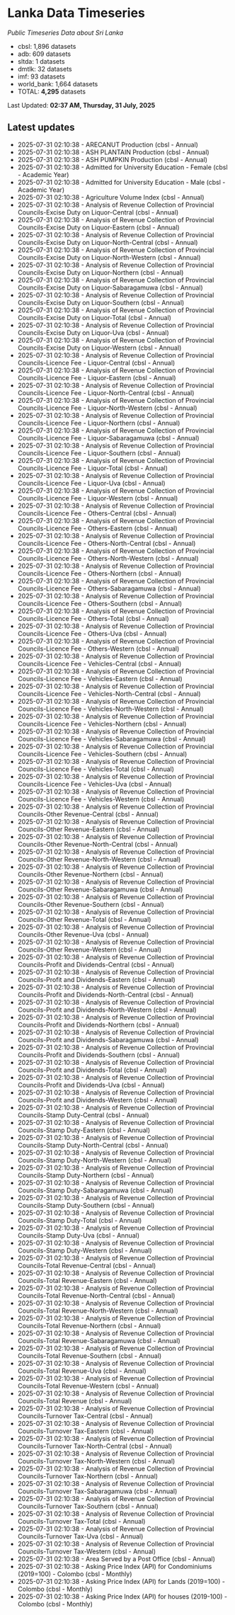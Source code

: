 # Lanka Data Timeseries
*Public Timeseries Data about Sri Lanka*

* cbsl: 1,896 datasets
* adb: 609 datasets
* sltda: 1 datasets
* dmtlk: 32 datasets
* imf: 93 datasets
* world_bank: 1,664 datasets
* TOTAL: **4,295** datasets

Last Updated: **02:37 AM, Thursday, 31 July, 2025**

## Latest updates

* 2025-07-31 02:10:38 - ARECANUT Production (cbsl - Annual)
* 2025-07-31 02:10:38 - ASH PLANTAIN Production (cbsl - Annual)
* 2025-07-31 02:10:38 - ASH PUMPKIN Production (cbsl - Annual)
* 2025-07-31 02:10:38 - Admitted for University Education - Female (cbsl - Academic Year)
* 2025-07-31 02:10:38 - Admitted for University Education - Male (cbsl - Academic Year)
* 2025-07-31 02:10:38 - Agriculture Volume Index (cbsl - Annual)
* 2025-07-31 02:10:38 - Analysis of Revenue Collection of Provincial Councils-Excise Duty on Liquor-Central (cbsl - Annual)
* 2025-07-31 02:10:38 - Analysis of Revenue Collection of Provincial Councils-Excise Duty on Liquor-Eastern (cbsl - Annual)
* 2025-07-31 02:10:38 - Analysis of Revenue Collection of Provincial Councils-Excise Duty on Liquor-North-Central (cbsl - Annual)
* 2025-07-31 02:10:38 - Analysis of Revenue Collection of Provincial Councils-Excise Duty on Liquor-North-Western (cbsl - Annual)
* 2025-07-31 02:10:38 - Analysis of Revenue Collection of Provincial Councils-Excise Duty on Liquor-Northern (cbsl - Annual)
* 2025-07-31 02:10:38 - Analysis of Revenue Collection of Provincial Councils-Excise Duty on Liquor-Sabaragamuwa (cbsl - Annual)
* 2025-07-31 02:10:38 - Analysis of Revenue Collection of Provincial Councils-Excise Duty on Liquor-Southern (cbsl - Annual)
* 2025-07-31 02:10:38 - Analysis of Revenue Collection of Provincial Councils-Excise Duty on Liquor-Total (cbsl - Annual)
* 2025-07-31 02:10:38 - Analysis of Revenue Collection of Provincial Councils-Excise Duty on Liquor-Uva (cbsl - Annual)
* 2025-07-31 02:10:38 - Analysis of Revenue Collection of Provincial Councils-Excise Duty on Liquor-Western (cbsl - Annual)
* 2025-07-31 02:10:38 - Analysis of Revenue Collection of Provincial Councils-Licence Fee - Liquor-Central (cbsl - Annual)
* 2025-07-31 02:10:38 - Analysis of Revenue Collection of Provincial Councils-Licence Fee - Liquor-Eastern (cbsl - Annual)
* 2025-07-31 02:10:38 - Analysis of Revenue Collection of Provincial Councils-Licence Fee - Liquor-North-Central (cbsl - Annual)
* 2025-07-31 02:10:38 - Analysis of Revenue Collection of Provincial Councils-Licence Fee - Liquor-North-Western (cbsl - Annual)
* 2025-07-31 02:10:38 - Analysis of Revenue Collection of Provincial Councils-Licence Fee - Liquor-Northern (cbsl - Annual)
* 2025-07-31 02:10:38 - Analysis of Revenue Collection of Provincial Councils-Licence Fee - Liquor-Sabaragamuwa (cbsl - Annual)
* 2025-07-31 02:10:38 - Analysis of Revenue Collection of Provincial Councils-Licence Fee - Liquor-Southern (cbsl - Annual)
* 2025-07-31 02:10:38 - Analysis of Revenue Collection of Provincial Councils-Licence Fee - Liquor-Total (cbsl - Annual)
* 2025-07-31 02:10:38 - Analysis of Revenue Collection of Provincial Councils-Licence Fee - Liquor-Uva (cbsl - Annual)
* 2025-07-31 02:10:38 - Analysis of Revenue Collection of Provincial Councils-Licence Fee - Liquor-Western (cbsl - Annual)
* 2025-07-31 02:10:38 - Analysis of Revenue Collection of Provincial Councils-Licence Fee - Others-Central (cbsl - Annual)
* 2025-07-31 02:10:38 - Analysis of Revenue Collection of Provincial Councils-Licence Fee - Others-Eastern (cbsl - Annual)
* 2025-07-31 02:10:38 - Analysis of Revenue Collection of Provincial Councils-Licence Fee - Others-North-Central (cbsl - Annual)
* 2025-07-31 02:10:38 - Analysis of Revenue Collection of Provincial Councils-Licence Fee - Others-North-Western (cbsl - Annual)
* 2025-07-31 02:10:38 - Analysis of Revenue Collection of Provincial Councils-Licence Fee - Others-Northern (cbsl - Annual)
* 2025-07-31 02:10:38 - Analysis of Revenue Collection of Provincial Councils-Licence Fee - Others-Sabaragamuwa (cbsl - Annual)
* 2025-07-31 02:10:38 - Analysis of Revenue Collection of Provincial Councils-Licence Fee - Others-Southern (cbsl - Annual)
* 2025-07-31 02:10:38 - Analysis of Revenue Collection of Provincial Councils-Licence Fee - Others-Total (cbsl - Annual)
* 2025-07-31 02:10:38 - Analysis of Revenue Collection of Provincial Councils-Licence Fee - Others-Uva (cbsl - Annual)
* 2025-07-31 02:10:38 - Analysis of Revenue Collection of Provincial Councils-Licence Fee - Others-Western (cbsl - Annual)
* 2025-07-31 02:10:38 - Analysis of Revenue Collection of Provincial Councils-Licence Fee - Vehicles-Central (cbsl - Annual)
* 2025-07-31 02:10:38 - Analysis of Revenue Collection of Provincial Councils-Licence Fee - Vehicles-Eastern (cbsl - Annual)
* 2025-07-31 02:10:38 - Analysis of Revenue Collection of Provincial Councils-Licence Fee - Vehicles-North-Central (cbsl - Annual)
* 2025-07-31 02:10:38 - Analysis of Revenue Collection of Provincial Councils-Licence Fee - Vehicles-North-Western (cbsl - Annual)
* 2025-07-31 02:10:38 - Analysis of Revenue Collection of Provincial Councils-Licence Fee - Vehicles-Northern (cbsl - Annual)
* 2025-07-31 02:10:38 - Analysis of Revenue Collection of Provincial Councils-Licence Fee - Vehicles-Sabaragamuwa (cbsl - Annual)
* 2025-07-31 02:10:38 - Analysis of Revenue Collection of Provincial Councils-Licence Fee - Vehicles-Southern (cbsl - Annual)
* 2025-07-31 02:10:38 - Analysis of Revenue Collection of Provincial Councils-Licence Fee - Vehicles-Total (cbsl - Annual)
* 2025-07-31 02:10:38 - Analysis of Revenue Collection of Provincial Councils-Licence Fee - Vehicles-Uva (cbsl - Annual)
* 2025-07-31 02:10:38 - Analysis of Revenue Collection of Provincial Councils-Licence Fee - Vehicles-Western (cbsl - Annual)
* 2025-07-31 02:10:38 - Analysis of Revenue Collection of Provincial Councils-Other Revenue-Central (cbsl - Annual)
* 2025-07-31 02:10:38 - Analysis of Revenue Collection of Provincial Councils-Other Revenue-Eastern (cbsl - Annual)
* 2025-07-31 02:10:38 - Analysis of Revenue Collection of Provincial Councils-Other Revenue-North-Central (cbsl - Annual)
* 2025-07-31 02:10:38 - Analysis of Revenue Collection of Provincial Councils-Other Revenue-North-Western (cbsl - Annual)
* 2025-07-31 02:10:38 - Analysis of Revenue Collection of Provincial Councils-Other Revenue-Northern (cbsl - Annual)
* 2025-07-31 02:10:38 - Analysis of Revenue Collection of Provincial Councils-Other Revenue-Sabaragamuwa (cbsl - Annual)
* 2025-07-31 02:10:38 - Analysis of Revenue Collection of Provincial Councils-Other Revenue-Southern (cbsl - Annual)
* 2025-07-31 02:10:38 - Analysis of Revenue Collection of Provincial Councils-Other Revenue-Total (cbsl - Annual)
* 2025-07-31 02:10:38 - Analysis of Revenue Collection of Provincial Councils-Other Revenue-Uva (cbsl - Annual)
* 2025-07-31 02:10:38 - Analysis of Revenue Collection of Provincial Councils-Other Revenue-Western (cbsl - Annual)
* 2025-07-31 02:10:38 - Analysis of Revenue Collection of Provincial Councils-Profit and Dividends-Central (cbsl - Annual)
* 2025-07-31 02:10:38 - Analysis of Revenue Collection of Provincial Councils-Profit and Dividends-Eastern (cbsl - Annual)
* 2025-07-31 02:10:38 - Analysis of Revenue Collection of Provincial Councils-Profit and Dividends-North-Central (cbsl - Annual)
* 2025-07-31 02:10:38 - Analysis of Revenue Collection of Provincial Councils-Profit and Dividends-North-Western (cbsl - Annual)
* 2025-07-31 02:10:38 - Analysis of Revenue Collection of Provincial Councils-Profit and Dividends-Northern (cbsl - Annual)
* 2025-07-31 02:10:38 - Analysis of Revenue Collection of Provincial Councils-Profit and Dividends-Sabaragamuwa (cbsl - Annual)
* 2025-07-31 02:10:38 - Analysis of Revenue Collection of Provincial Councils-Profit and Dividends-Southern (cbsl - Annual)
* 2025-07-31 02:10:38 - Analysis of Revenue Collection of Provincial Councils-Profit and Dividends-Total (cbsl - Annual)
* 2025-07-31 02:10:38 - Analysis of Revenue Collection of Provincial Councils-Profit and Dividends-Uva (cbsl - Annual)
* 2025-07-31 02:10:38 - Analysis of Revenue Collection of Provincial Councils-Profit and Dividends-Western (cbsl - Annual)
* 2025-07-31 02:10:38 - Analysis of Revenue Collection of Provincial Councils-Stamp Duty-Central (cbsl - Annual)
* 2025-07-31 02:10:38 - Analysis of Revenue Collection of Provincial Councils-Stamp Duty-Eastern (cbsl - Annual)
* 2025-07-31 02:10:38 - Analysis of Revenue Collection of Provincial Councils-Stamp Duty-North-Central (cbsl - Annual)
* 2025-07-31 02:10:38 - Analysis of Revenue Collection of Provincial Councils-Stamp Duty-North-Western (cbsl - Annual)
* 2025-07-31 02:10:38 - Analysis of Revenue Collection of Provincial Councils-Stamp Duty-Northern (cbsl - Annual)
* 2025-07-31 02:10:38 - Analysis of Revenue Collection of Provincial Councils-Stamp Duty-Sabaragamuwa (cbsl - Annual)
* 2025-07-31 02:10:38 - Analysis of Revenue Collection of Provincial Councils-Stamp Duty-Southern (cbsl - Annual)
* 2025-07-31 02:10:38 - Analysis of Revenue Collection of Provincial Councils-Stamp Duty-Total (cbsl - Annual)
* 2025-07-31 02:10:38 - Analysis of Revenue Collection of Provincial Councils-Stamp Duty-Uva (cbsl - Annual)
* 2025-07-31 02:10:38 - Analysis of Revenue Collection of Provincial Councils-Stamp Duty-Western (cbsl - Annual)
* 2025-07-31 02:10:38 - Analysis of Revenue Collection of Provincial Councils-Total Revenue-Central (cbsl - Annual)
* 2025-07-31 02:10:38 - Analysis of Revenue Collection of Provincial Councils-Total Revenue-Eastern (cbsl - Annual)
* 2025-07-31 02:10:38 - Analysis of Revenue Collection of Provincial Councils-Total Revenue-North-Central (cbsl - Annual)
* 2025-07-31 02:10:38 - Analysis of Revenue Collection of Provincial Councils-Total Revenue-North-Western (cbsl - Annual)
* 2025-07-31 02:10:38 - Analysis of Revenue Collection of Provincial Councils-Total Revenue-Northern (cbsl - Annual)
* 2025-07-31 02:10:38 - Analysis of Revenue Collection of Provincial Councils-Total Revenue-Sabaragamuwa (cbsl - Annual)
* 2025-07-31 02:10:38 - Analysis of Revenue Collection of Provincial Councils-Total Revenue-Southern (cbsl - Annual)
* 2025-07-31 02:10:38 - Analysis of Revenue Collection of Provincial Councils-Total Revenue-Uva (cbsl - Annual)
* 2025-07-31 02:10:38 - Analysis of Revenue Collection of Provincial Councils-Total Revenue-Western (cbsl - Annual)
* 2025-07-31 02:10:38 - Analysis of Revenue Collection of Provincial Councils-Total Revenue (cbsl - Annual)
* 2025-07-31 02:10:38 - Analysis of Revenue Collection of Provincial Councils-Turnover Tax-Central (cbsl - Annual)
* 2025-07-31 02:10:38 - Analysis of Revenue Collection of Provincial Councils-Turnover Tax-Eastern (cbsl - Annual)
* 2025-07-31 02:10:38 - Analysis of Revenue Collection of Provincial Councils-Turnover Tax-North-Central (cbsl - Annual)
* 2025-07-31 02:10:38 - Analysis of Revenue Collection of Provincial Councils-Turnover Tax-North-Western (cbsl - Annual)
* 2025-07-31 02:10:38 - Analysis of Revenue Collection of Provincial Councils-Turnover Tax-Northern (cbsl - Annual)
* 2025-07-31 02:10:38 - Analysis of Revenue Collection of Provincial Councils-Turnover Tax-Sabaragamuwa (cbsl - Annual)
* 2025-07-31 02:10:38 - Analysis of Revenue Collection of Provincial Councils-Turnover Tax-Southern (cbsl - Annual)
* 2025-07-31 02:10:38 - Analysis of Revenue Collection of Provincial Councils-Turnover Tax-Total (cbsl - Annual)
* 2025-07-31 02:10:38 - Analysis of Revenue Collection of Provincial Councils-Turnover Tax-Uva (cbsl - Annual)
* 2025-07-31 02:10:38 - Analysis of Revenue Collection of Provincial Councils-Turnover Tax-Western (cbsl - Annual)
* 2025-07-31 02:10:38 - Area Served by a Post Office (cbsl - Annual)
* 2025-07-31 02:10:38 - Asking Price Index (API) for Condominiums (2019=100) - Colombo (cbsl - Monthly)
* 2025-07-31 02:10:38 - Asking Price Index (API) for Lands (2019=100) - Colombo (cbsl - Monthly)
* 2025-07-31 02:10:38 - Asking Price Index (API) for houses (2019-100) - Colombo (cbsl - Monthly)